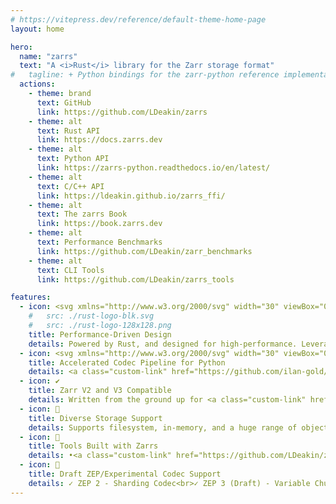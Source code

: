 ```yaml
---
# https://vitepress.dev/reference/default-theme-home-page
layout: home

hero:
  name: "zarrs"
  text: "A <i>Rust</i> library for the Zarr storage format"
#   tagline: + Python bindings for the zarr-python reference implementation<br>+ C/C++ bindings <br>+ CLI tools for array manipulation
  actions:
    - theme: brand
      text: GitHub
      link: https://github.com/LDeakin/zarrs
    - theme: alt
      text: Rust API
      link: https://docs.zarrs.dev
    - theme: alt
      text: Python API
      link: https://zarrs-python.readthedocs.io/en/latest/
    - theme: alt
      text: C/C++ API
      link: https://ldeakin.github.io/zarrs_ffi/
    - theme: alt
      text: The zarrs Book
      link: https://book.zarrs.dev
    - theme: alt
      text: Performance Benchmarks
      link: https://github.com/LDeakin/zarr_benchmarks
    - theme: alt
      text: CLI Tools
      link: https://github.com/LDeakin/zarrs_tools

features:
  - icon: <svg xmlns="http://www.w3.org/2000/svg" width="30" viewBox="0 0 256 256.32"><image width="100%" height="100%" xlink:href="rust-logo-128x128.png"/></svg>
    #   src: ./rust-logo-blk.svg
    #   src: ./rust-logo-128x128.png
    title: Performance-Driven Design
    details: Powered by Rust, and designed for high-performance. Leverages chunk and codec parallelism for encoding/decoding performance.
  - icon: <svg xmlns="http://www.w3.org/2000/svg" width="30" viewBox="0 0 256 256.32"><image x="10%" y="10%" height="100%" xlink:href="python-logo-only.svg"/></svg>
    title: Accelerated Codec Pipeline for Python
    details: <a class="custom-link" href="https://github.com/ilan-gold/zarrs-python">zarrs-python</a> includes a drop-in high-performance codec pipeline for the <a class="custom-link" href="https://github.com/zarr-developers/zarr-python">zarr-python</a> reference implementation.
  - icon: ✔️
    title: Zarr V2 and V3 Compatible
    details: Written from the ground up for <a class="custom-link" href="https://zarr-specs.readthedocs.io/en/latest/v3/core/v3.0.html">Zarr V3</a>, with support for a compatible subset of <a class="custom-link" href="https://zarr-specs.readthedocs.io/en/latest/v2/v2.0.html">Zarr V2</a>. Up-to-date with Zarr V3 revisions & accepted <a class="custom-link" href="https://zarr.dev/zeps/">ZEPs</a>.
  - icon: 💾
    title: Diverse Storage Support
    details: Supports filesystem, in-memory, and a huge range of object storage backends (e.g. HTTP, S3, GCP, etc.) via the <a class="custom-link" href="https://crates.io/crates/object_store">object_store</a> and <a class="custom-link" href="https://crates.io/crates/opendal">opendal</a> crates, and <a class="custom-link" href="https://icechunk.io">icechunk</a> transactional storage.
  - icon: 🔨
    title: Tools Built with Zarrs
    details: •<a class="custom-link" href="https://github.com/LDeakin/zarrs_tools/blob/main/docs/zarrs_reencode.md">zarrs_reencode</a> reencode, convert V2->V3, ...<br>•<a class="custom-link" href="https://github.com/LDeakin/zarrs_tools/blob/main/docs/zarrs_ome.md">zarrs_ome</a> create OME-Zarr multiscale images<br>•<a class="custom-link" href="https://github.com/LDeakin/zarrs_tools/blob/main/docs/zarrs_filter.md">zarrs_filter</a> manipulate arrays (crop, blur, ...)<br>... and more in <a class="custom-link" href="https://github.com/LDeakin/zarrs_tools">zarrs_tools</a>
  - icon: 🧪
    title: Draft ZEP/Experimental Codec Support
    details: ✓ ZEP 2 - Sharding Codec<br>✓ ZEP 3 (Draft) - Variable Chunking<br>✓ ZEP 7 (Draft) - Strings<br>✓ <code>bitround</code>, <code>zfp</code>, <code>pcodec</code>, <code>bz2</code>, <code>gdeflate</code> codecs
---
```


<style>

a.custom-link {
    text-decoration: underline;
}

</style>
